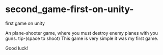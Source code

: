 # second_game-first-on-unity-
first game on unity

An plane-shooter game, where you must destroy enemy planes with you guns. tip-(space to shoot)
This game is very simple it was my first game.

Good luck!

